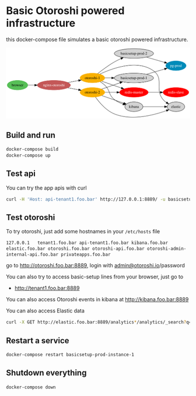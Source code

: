 # Basic Otoroshi powered infrastructure

this docker-compose file simulates a basic otoroshi powered infrastructure.

<img src ="./archi.svg">

## Build and run

```sh
docker-compose build
docker-compose up
```

## Test api

You can try the app apis with curl

```sh
curl -H 'Host: api-tenant1.foo.bar' http://127.0.0.1:8889/ -u basicsetup-prod-tenant1-apikey:basicsetup-prod-tenant1-apikey | jqn
```

## Test otoroshi

To try otoroshi, just add some hostnames in your `/etc/hosts` file

```
127.0.0.1   tenant1.foo.bar api-tenant1.foo.bar kibana.foo.bar elastic.foo.bar otoroshi.foo.bar otoroshi-api.foo.bar otoroshi-admin-internal-api.foo.bar privateapps.foo.bar  
```

go to http://otoroshi.foo.bar:8889, login with admin@otoroshi.io/password

You can also try to access basic-setup lines from your browser, just go to 

* http://tenant1.foo.bar:8889

You can also access Otoroshi events in kibana at http://kibana.foo.bar:8889

You can also access Elastic data 

```sh
curl -X GET http://elastic.foo.bar:8889/analytics*/analytics/_search?q=@type:GatewayEvent&q=status:200 -u basicsetup-es-apikey:basicsetup-es-apikey | jqn
```

## Restart a service

```sh
docker-compose restart basicsetup-prod-instance-1
```

## Shutdown everything

```sh
docker-compose down
```
